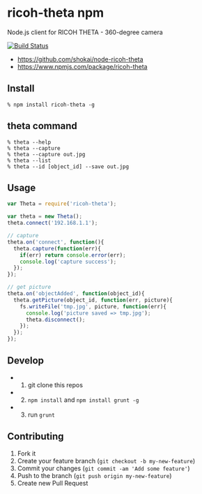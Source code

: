 # ricoh-theta npm
Node.js client for RICOH THETA - 360-degree camera

[![Build Status](https://travis-ci.org/shokai/node-ricoh-theta.svg?branch=master)](https://travis-ci.org/shokai/node-ricoh-theta)

- https://github.com/shokai/node-ricoh-theta
- https://www.npmjs.com/package/ricoh-theta


## Install

    % npm install ricoh-theta -g


## theta command

    % theta --help
    % theta --capture
    % theta --capture out.jpg
    % theta --list
    % theta --id [object_id] --save out.jpg


## Usage

```javascript
var Theta = require('ricoh-theta');

var theta = new Theta();
theta.connect('192.168.1.1');

// capture
theta.on('connect', function(){
  theta.capture(function(err){
    if(err) return console.error(err);
    console.log('capture success');
  });
});

// get picture
theta.on('objectAdded', function(object_id){
  theta.getPicture(object_id, function(err, picture){
    fs.writeFile('tmp.jpg', picture, function(err){
      console.log('picture saved => tmp.jpg');
      theta.disconnect();
    });
  });
});
```

## Develop

- 1. git clone this repos
- 2. `npm install` and `npm install grunt -g`
- 3. run `grunt`

Contributing
------------
1. Fork it
2. Create your feature branch (`git checkout -b my-new-feature`)
3. Commit your changes (`git commit -am 'Add some feature'`)
4. Push to the branch (`git push origin my-new-feature`)
5. Create new Pull Request

